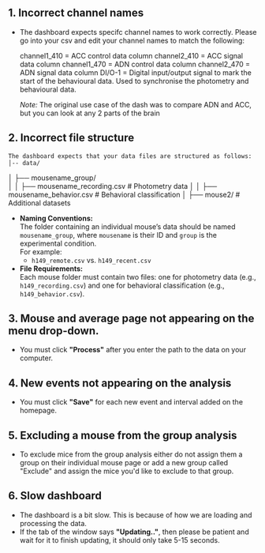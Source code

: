 ## 1. Incorrect channel names 

-   The dashboard expects specifc channel names to work correctly. Please go into your csv and edit your channel names to match the following:

    channel1_410 = ACC control data column 
    channel2_410 = ACC signal data column 
    channel1_470 = ADN control data column 
    channel2_470 = ADN signal data column 
    DI/O-1 = Digital input/output signal to mark the start of the behavioural data. Used to synchronise the photometry and behavioural data.

    *Note:* The original use case of the dash was to compare ADN and ACC, but you can look at any 2 parts of the brain

## 2. Incorrect file structure

    The dashboard expects that your data files are structured as follows:
    │-- data/                    
│   ├── mousename_group/              
│   │   ├── mousename_recording.csv      # Photometry data
│   │   ├── mousename_behavior.csv      # Behavioral classification
│   ├── mouse2/              # Additional datasets

- **Naming Conventions:**  
  The folder containing an individual mouse’s data should be named `mousename_group`, where `mousename` is their ID and `group` is the experimental condition.  
  For example:  
  - `h149_remote.csv` vs. `h149_recent.csv`
- **File Requirements:**  
  Each mouse folder must contain two files: one for photometry data (e.g., `h149_recording.csv`) and one for behavioral classification (e.g., `h149_behavior.csv`).

## 3. Mouse and average page not appearing on the menu drop-down. 

-   You must click **"Process"** after you enter the path to the data on your computer. 

## 4. New events not appearing on the analysis

-   You must click **"Save"** for each new event and interval added on the homepage.

## 5. Excluding a mouse from the group analysis

- To exclude mice from the group analysis either do not assign them a group on their individual mouse page or add a new group called "Exclude" and assign the mice you'd like to exclude to that group. 

## 6. Slow dashboard

-   The dashboard is a bit slow. This is because of how we are loading and processing the data. 
-   If the tab of the window says **"Updating.."**, then please be patient and wait for it to finish updating, it should only take 5-15 seconds.